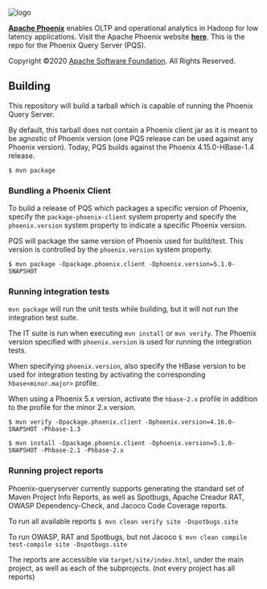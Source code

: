 <!--
Licensed to the Apache Software Foundation (ASF) under one or more
contributor license agreements.  See the NOTICE file distributed with
this work for additional information regarding copyright ownership.
The ASF licenses this file to You under the Apache License, Version 2.0
(the "License"); you may not use this file except in compliance with
the License.  You may obtain a copy of the License at

http://www.apache.org/licenses/LICENSE-2.0

Unless required by applicable law or agreed to in writing, software
distributed under the License is distributed on an "AS IS" BASIS,
WITHOUT WARRANTIES OR CONDITIONS OF ANY KIND, either express or implied.
See the License for the specific language governing permissions and
limitations under the License.
-->

![logo](https://phoenix.apache.org/images/phoenix-logo-small.png)

<b>[Apache Phoenix](http://phoenix.apache.org/)</b> enables OLTP and operational analytics in Hadoop for low latency applications. Visit the Apache Phoenix website <b>[here](http://phoenix.apache.org/)</b>. This is the repo for the Phoenix Query Server (PQS).

Copyright ©2020 [Apache Software Foundation](http://www.apache.org/). All Rights Reserved.

## Building

This repository will build a tarball which is capable of running the Phoenix Query Server.

By default, this tarball does not contain a Phoenix client jar as it is meant to be agnostic
of Phoenix version (one PQS release can be used against any Phoenix version). Today, PQS builds against
the Phoenix 4.15.0-HBase-1.4 release.

```
$ mvn package
```

### Bundling a Phoenix Client

To build a release of PQS which packages a specific version of Phoenix, specify the `package-phoenix-client` system property
and specify the `phoenix.version` system property to indicate a specific Phoenix version.

PQS will package the same version of Phoenix used for build/test. This version is controlled by the
 `phoenix.version` system property.

```
$ mvn package -Dpackage.phoenix.client -Dphoenix.version=5.1.0-SNAPSHOT
```

### Running integration tests

`mvn package` will run the unit tests while building, but it will not run the integration test suite.

The IT suite is run when executing `mvn install` or `mvn verify`. The Phoenix version specified
with `phoenix.version` is used for running the integration tests.

When specifying `phoenix.version`, also specify the HBase version to be used
for integration testing by activating the corresponding `hbase<minor.major>` profile.

When using a Phoenix 5.x version, activate the `hbase-2.x` profile in addition to the
profile for the minor 2.x version.

```
$ mvn verify -Dpackage.phoenix.client -Dphoenix.version=4.16.0-SNAPSHOT -Phbase-1.3
```
```
$ mvn install -Dpackage.phoenix.client -Dphoenix.version=5.1.0-SNAPSHOT -Phbase-2.1 -Phbase-2.x
```

### Running project reports

Phoenix-queryserver currently supports generating the standard set of Maven Project Info Reports,
as well as Spotbugs, Apache Creadur RAT, OWASP Dependency-Check, and Jacoco Code Coverage reports.

To run all available reports
`$ mvn clean verify site -Dspotbugs.site`

To run OWASP, RAT and Spotbugs, but not Jacoco
`$ mvn clean compile test-compile site -Dspotbugs.site`

The reports are accessible via `target/site/index.html`, under the main project,
as well as each of the subprojects. (not every project has all reports)
